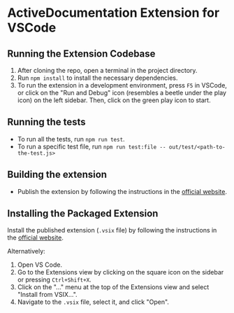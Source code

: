 # ActiveDocumentation Extension for VSCode

## Running the Extension Codebase

1. After cloning the repo, open a terminal in the project directory.
2. Run `npm install` to install the necessary dependencies.
3. To run the extension in a development environment, press `F5` in VSCode, or click on the "Run and Debug" icon (resembles a beetle under the play icon) on the left sidebar. Then, click on the green play icon to start.

## Running the tests

* To run all the tests, run `npm run test`.
* To run a specific test file, run `npm run test:file -- out/test/<path-to-the-test.js>`

## Building the extension

* Publish the extension by following the instructions in the [official website](https://code.visualstudio.com/api/working-with-extensions/publishing-extension).

## Installing the Packaged Extension

Install the published extension (`.vsix` file) by following the instructions in the [official website](https://code.visualstudio.com/docs/editor/extension-marketplace#_install-from-a-vsix).

Alternatively:

1. Open VS Code.
2. Go to the Extensions view by clicking on the square icon on the sidebar or pressing `Ctrl+Shift+X`.
3. Click on the "..." menu at the top of the Extensions view and select "Install from VSIX...".
4. Navigate to the `.vsix` file, select it, and click "Open".

